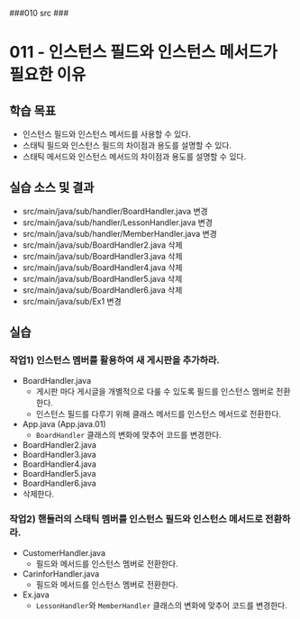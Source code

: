 ###010 src ###

# 011 - 인스턴스 필드와 인스턴스 메서드가 필요한 이유

## 학습 목표

- 인스턴스 필드와 인스턴스 메서드를 사용할 수 있다.
- 스태틱 필드와 인스턴스 필드의 차이점과 용도를 설명할 수 있다.
- 스태틱 메서드와 인스턴스 메서드의 차이점과 용도를 설명할 수 있다.

## 실습 소스 및 결과

- src/main/java/sub/handler/BoardHandler.java 변경
- src/main/java/sub/handler/LessonHandler.java 변경
- src/main/java/sub/handler/MemberHandler.java 변경
- src/main/java/sub/BoardHandler2.java 삭제
- src/main/java/sub/BoardHandler3.java 삭제
- src/main/java/sub/BoardHandler4.java 삭제
- src/main/java/sub/BoardHandler5.java 삭제
- src/main/java/sub/BoardHandler6.java 삭제
- src/main/java/sub/Ex1 변경

## 실습

### 작업1) 인스턴스 멤버를 활용하여 새 게시판을 추가하라.

- BoardHandler.java
    - 게시판 마다 게시글을 개별적으로 다룰 수 있도록 필드를 인스턴스 멤버로 전환한다.
    - 인스턴스 필드를 다루기 위해 클래스 메서드를 인스턴스 메서드로 전환한다.
- App.java (App.java.01)
    - `BoardHandler` 클래스의 변화에 맞추어 코드를 변경한다.
- BoardHandler2.java
- BoardHandler3.java
- BoardHandler4.java
- BoardHandler5.java
- BoardHandler6.java
- 삭제한다.

### 작업2) 핸들러의 스태틱 멤버를 인스턴스 필드와 인스턴스 메서드로 전환하라.

- CustomerHandler.java
    - 필드와 메서드를 인스턴스 멤버로 전환한다.
- CarinforHandler.java    
    - 필드와 메서드를 인스턴스 멤버로 전환한다.
- Ex.java
    - `LessonHandler`와 `MemberHandler` 클래스의 변화에 맞추어 코드를 변경한다.
